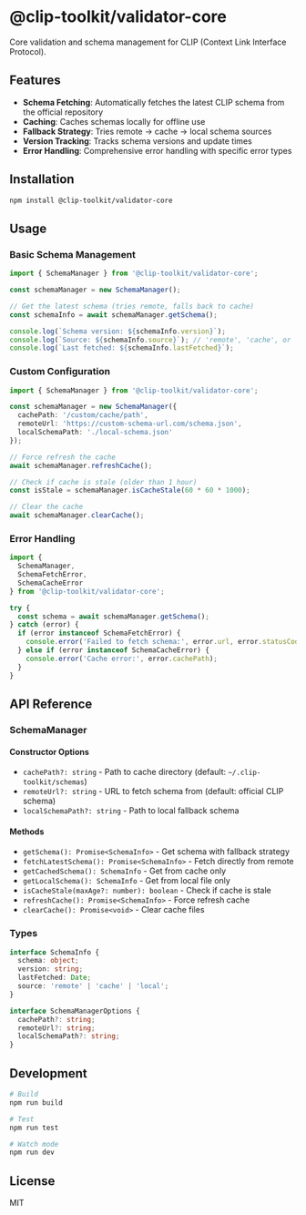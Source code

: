 # @clip-toolkit/validator-core

Core validation and schema management for CLIP (Context Link Interface Protocol).

## Features

- **Schema Fetching**: Automatically fetches the latest CLIP schema from the official repository
- **Caching**: Caches schemas locally for offline use
- **Fallback Strategy**: Tries remote → cache → local schema sources
- **Version Tracking**: Tracks schema versions and update times
- **Error Handling**: Comprehensive error handling with specific error types

## Installation

```bash
npm install @clip-toolkit/validator-core
```

## Usage

### Basic Schema Management

```typescript
import { SchemaManager } from '@clip-toolkit/validator-core';

const schemaManager = new SchemaManager();

// Get the latest schema (tries remote, falls back to cache)
const schemaInfo = await schemaManager.getSchema();

console.log(`Schema version: ${schemaInfo.version}`);
console.log(`Source: ${schemaInfo.source}`); // 'remote', 'cache', or 'local'
console.log(`Last fetched: ${schemaInfo.lastFetched}`);
```

### Custom Configuration

```typescript
import { SchemaManager } from '@clip-toolkit/validator-core';

const schemaManager = new SchemaManager({
  cachePath: '/custom/cache/path',
  remoteUrl: 'https://custom-schema-url.com/schema.json',
  localSchemaPath: './local-schema.json'
});

// Force refresh the cache
await schemaManager.refreshCache();

// Check if cache is stale (older than 1 hour)
const isStale = schemaManager.isCacheStale(60 * 60 * 1000);

// Clear the cache
await schemaManager.clearCache();
```

### Error Handling

```typescript
import { 
  SchemaManager, 
  SchemaFetchError, 
  SchemaCacheError 
} from '@clip-toolkit/validator-core';

try {
  const schema = await schemaManager.getSchema();
} catch (error) {
  if (error instanceof SchemaFetchError) {
    console.error('Failed to fetch schema:', error.url, error.statusCode);
  } else if (error instanceof SchemaCacheError) {
    console.error('Cache error:', error.cachePath);
  }
}
```

## API Reference

### SchemaManager

#### Constructor Options

- `cachePath?: string` - Path to cache directory (default: `~/.clip-toolkit/schemas`)
- `remoteUrl?: string` - URL to fetch schema from (default: official CLIP schema)
- `localSchemaPath?: string` - Path to local fallback schema

#### Methods

- `getSchema(): Promise<SchemaInfo>` - Get schema with fallback strategy
- `fetchLatestSchema(): Promise<SchemaInfo>` - Fetch directly from remote
- `getCachedSchema(): SchemaInfo` - Get from cache only
- `getLocalSchema(): SchemaInfo` - Get from local file only
- `isCacheStale(maxAge?: number): boolean` - Check if cache is stale
- `refreshCache(): Promise<SchemaInfo>` - Force refresh cache
- `clearCache(): Promise<void>` - Clear cache files

### Types

```typescript
interface SchemaInfo {
  schema: object;
  version: string;
  lastFetched: Date;
  source: 'remote' | 'cache' | 'local';
}

interface SchemaManagerOptions {
  cachePath?: string;
  remoteUrl?: string;
  localSchemaPath?: string;
}
```

## Development

```bash
# Build
npm run build

# Test
npm run test

# Watch mode
npm run dev
```

## License

MIT 